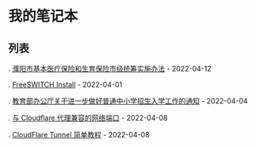 # 我的笔记本

## 列表

. [濮阳市基本医疗保险和生育保险市级统筹实施办法](/医疗卫生/医保相关/政府文件/20220412-濮阳市基本医疗保险和生育保险市级统筹实施办法.md) - 2022-04-12

. [FreeSWITCH Install](/教育学习/技术知识/呼叫中心/freeswitch_install.md) - 2022-04-01

. [教育部办公厅关于进一步做好普通中小学招生入学工作的通知](/教育学习/法律法规/教育部办公厅关于进一步做好普通中小学招生入学工作的通知-2022-1.md) - 2022-04-04

. [与 Cloudflare 代理兼容的网络端口](/教育学习/技术知识/网络相关/Cloudflare/network-port.md) - 2022-04-08

. [CloudFlare Tunnel 简单教程](/教育学习/技术知识/网络相关/Cloudflare/cloudflared-tunnel.md) - 2022-04-08

